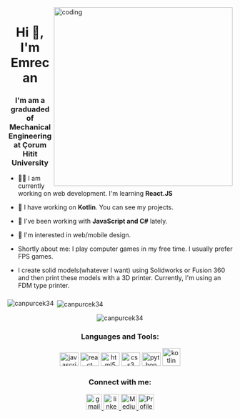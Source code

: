 <img align="right" alt="coding" width="400" src="https://res.cloudinary.com/daj4jrctp/image/upload/v1694344226/dbnu69lvr1tkhu5xswjg.gif">

<h1 align="center">Hi 👋, I'm Emrecan</h1>
<h3 align="center">I'm am a graduaded of Mechanical Engineering at Çorum Hitit University</h3>

- 👨‍💻 I am currently working on web development. I'm learning <b>React.JS</b>

- 👯 I have working on <b>Kotlin</b>. You can see my projects.

- 🌱 I've been working with <b>JavaScript and C#</b> lately.

- 🔭 I'm interested in web/mobile design.

  
- Shortly about me: I play computer games in my free time. I usually prefer FPS games.
- I create solid models(whatever I want) using Solidworks or Fusion 360 and then print these models with a 3D printer. Currently, I'm using an FDM type printer.

###

<p><img align="left" src="https://github-readme-stats.vercel.app/api/top-langs?username=canpurcek34&show_icons=true&locale=en&layout=compact" alt="canpurcek34" /></p>

<p>&nbsp;<img align="center" src="https://github-readme-stats.vercel.app/api?username=canpurcek34&show_icons=true&locale=en" alt="canpurcek34" /></p>

<div align="center">
<p><img align="center" src="https://github-readme-streak-stats.herokuapp.com/?user=canpurcek34&" alt="canpurcek34" /></p>
</div>


###
<h3 align="center">Languages and Tools:</h3>

<div align="CENTER">
  <img src="https://cdn.jsdelivr.net/gh/devicons/devicon/icons/javascript/javascript-original.svg" height="30" width="42" alt="javascript logo"  />
  <img src="https://cdn.jsdelivr.net/gh/devicons/devicon/icons/react/react-original.svg" height="30" width="42" alt="react logo"  />
  <img src="https://cdn.jsdelivr.net/gh/devicons/devicon/icons/html5/html5-original.svg" height="30" width="42" alt="html5 logo"  />
  <img src="https://cdn.jsdelivr.net/gh/devicons/devicon/icons/css3/css3-original.svg" height="30" width="42" alt="css3 logo"  />
  <img src="https://cdn.jsdelivr.net/gh/devicons/devicon/icons/python/python-original.svg" height="30" width="42" alt="python logo"  />
  <a href="https://kotlinlang.org" target="_blank" rel="noreferrer"> <img src="https://www.vectorlogo.zone/logos/kotlinlang/kotlinlang-icon.svg" alt="kotlin" width="40" height="40"/> </a>
</div>

###

<h3 align="center">Connect with me:</h3>
<div align="center">
<!--<a href="" target="_blank">
</a>-->
<a href="mailto:canpurcek@gmail.com"  target="_blank">
  <img src="https://img.shields.io/static/v1?message=Gmail&logo=gmail&label=&color=D14836&logoColor=white&labelColor=&style=for-the-badge" height="35" alt="gmail logo"  />
  </a>
<a href="https://www.linkedin.com/in/canpurcek/" target="_blank">
  <img src="https://img.shields.io/static/v1?message=LinkedIn&logo=linkedin&label=&color=0077B5&logoColor=white&labelColor=&style=for-the-badge" height="35" alt="linkedin logo"  />
  </a>
  <a href="https://medium.com/@canpurcek" target="_blank">
  <img src="https://img.shields.io/badge/-Medium-66cdaa?style=flat-quare&labelColor=66cdaa&logo=Medium&logoColor=white&link=link)" height="35" alt="Medium logo"  />
  </a>
  <a >
  <img src="https://komarev.com/ghpvc/?username=canpurcek&&color=blueviolet&label=PROFILE+VIEWS" height="35" alt="Profile Counter"  />
  </a>
  
</div>


